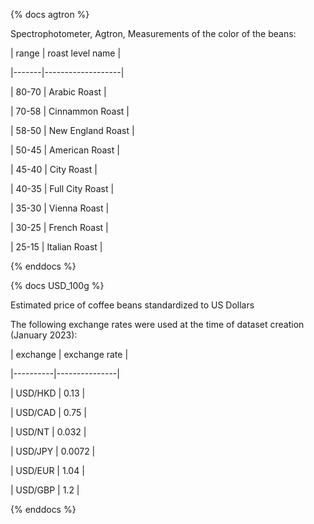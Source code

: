 {% docs agtron %}

Spectrophotometer, Agtron, Measurements of the color of the beans:

| range | roast level name |

|-------|-------------------|

| 80-70 | Arabic Roast |

| 70-58 | Cinnammon Roast |

| 58-50 | New England Roast |

| 50-45 | American Roast |

| 45-40 | City Roast |

| 40-35 | Full City Roast |

| 35-30 | Vienna Roast |

| 30-25 | French Roast |

| 25-15 | Italian Roast |

{% enddocs %}

{% docs USD_100g %}

Estimated price of coffee beans standardized to US Dollars

The following exchange rates were used at the time of dataset creation (January 2023):

| exchange | exchange rate |

|----------|---------------|

| USD/HKD | 0.13 |

| USD/CAD | 0.75 |

| USD/NT | 0.032 |

| USD/JPY | 0.0072 |

| USD/EUR | 1.04 |

| USD/GBP | 1.2 |

{% enddocs %}